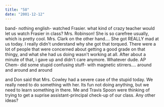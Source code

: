```yaml
---
title: "58"
date: "2001-12-12"
---
```


band- nothing english- watched Frasier. what kind of crazy teacher would let us watch Frasier in class? Mrs. Robinson! She is so carefree usually, which is pretty cool. Mrs. Clark on the other hand.... She got REALLY mad at us today. I really didn't understand why she got that torqued. There were a lot of people that were concerned about getting a good grade on that thingy, and what she had us doing wasn't working at all. After about a minute of that, i gave up and didn't care anymore. Whatever dude. AP Chem- did some stupid confusing stuff- with magnetic stirrers.... around and around and around

and Don said that Mrs. Cowley had a severe case of the stupid today. We really need to do something with her. Its fun not doing anything, but we need to learn something in there. Me and Travis Spoon were thinking of trying to get a suprise assistant-principal check-up of our class. Any other ideas?
